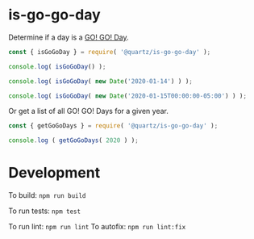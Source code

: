 # is-go-go-day

Determine if a day is a [GO! GO! Day](https://gogocurryamerica.com/).

```js
const { isGoGoDay } = require( '@quartz/is-go-go-day' );

console.log( isGoGoDay() );

console.log( isGoGoDay( new Date('2020-01-14') ) );

console.log( isGoGoDay( new Date('2020-01-15T00:00:00-05:00') ) );
```

Or get a list of all GO! GO! Days for a given year.

```js
const { getGoGoDays } = require( '@quartz/is-go-go-day' );

console.log ( getGoGoDays( 2020 ) );
```

# Development

To build: `npm run build`

To run tests: `npm test`

To run lint: `npm run lint` To autofix: `npm run lint:fix`
